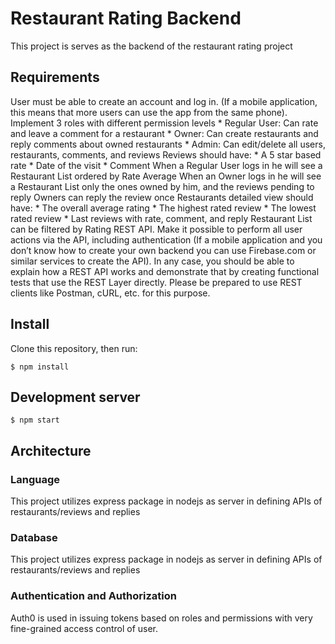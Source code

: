 # Restaurant Rating Backend

This project is serves as the backend of the restaurant rating project


## Requirements

User must be able to create an account and log in. (If a mobile application, this means that more users can use the app from the same phone).
Implement 3 roles with different permission levels
    * Regular User: Can rate and leave a comment for a restaurant
    * Owner: Can create restaurants and reply comments about owned restaurants
    * Admin: Can edit/delete all users, restaurants, comments, and reviews
Reviews should have:
    * A 5 star based rate
    * Date of the visit
    * Comment 
When a Regular User logs in he will see a Restaurant List ordered by Rate Average
When an Owner logs in he will see a Restaurant List only the ones owned by him, and the reviews pending to reply
Owners can reply the review once
Restaurants detailed view should have:
    * The overall average rating
    * The highest rated review
    * The lowest rated review
    * Last reviews with rate, comment, and reply
Restaurant List can be filtered by Rating
REST API. Make it possible to perform all user actions via the API, including authentication (If a mobile application and you don’t know how to create your own backend you can use Firebase.com or similar services to create the API).
In any case, you should be able to explain how a REST API works and demonstrate that by creating functional tests that use the REST Layer directly. Please be prepared to use REST clients like Postman, cURL, etc. for this purpose.

## Install

Clone this repository, then run:

```
$ npm install
```

## Development server

```
$ npm start
```

## Architecture

### Language

This project utilizes express package in nodejs as server in defining APIs of restaurants/reviews and replies

### Database

This project utilizes express package in nodejs as server in defining APIs of restaurants/reviews and replies

### Authentication and Authorization

Auth0 is used in issuing tokens based on roles and permissions with very fine-grained access control of user.



